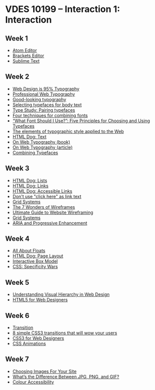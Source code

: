 # VDES 10199 – Interaction 1: Interaction
<h2>Week 1</h2>
<ul>
<li><a href="http://www.atom.io">Atom Editor</a></li>
<li><a href="http://brackets.io">Brackets Editor</a></li>
<li><a href="http://sublimetext.com">Sublime Text</a></li>
</ul>
<h2>Week 2</h2>
<ul>
<li><a href="https://ia.net/know-how/the-web-is-all-about-typography-period">Web Design is 95% Typography</a></li>
<li><a href="https://prowebtype.com/">Professional Web Typography</a></li>
<li><a href="https://deardesignstudent.com/good-looking-typography-92e218ad24b6">Good-looking typography</a></li>
<li><a href="http://practice.typekit.com/lesson/selecting-typefaces-for-body-text/">Selecting typefaces for body text</a></li>
<li><a href="http://blog.typekit.com/2012/05/23/type-study-pairing-typefaces/">Type Study: Pairing typefaces</a></li>
<li><a href="http://www.typography.com/techniques/combining-fonts/">Four techniques for combining fonts</a></li>
<li><a href="http://www.smashingmagazine.com/2010/12/14/what-font-should-i-use-five-principles-for-choosing-and-using-typefaces/">&ldquo;What Font Should I Use?&rdquo;: Five Principles for Choosing and Using Typefaces</a></li>
<li><a href="http://webtypography.net/">The elements of typographic style applied to the Web</a></li>
<li><a href="http://htmldog.com/guides/css/beginner/text/">HTML Dog: Text</a></li>
<li><a href="https://abookapart.com/products/on-web-typography">On Web Typography (book)</a></li>
<li><a href="http://alistapart.com/article/on-web-typography">On Web Typography (article)</a></li>
<li><a href="https://typekit.files.wordpress.com/2016/04/combiningtypefaces.pdf">Combining Typefaces</a></li>
</ul>
<h2>Week 3</h2>
<ul>
<li><a href="http://www.htmldog.com/guides/html/beginner/lists/">HTML Dog: Lists</a></li>
<li><a href="http://www.htmldog.com/guides/html/beginner/links/">HTML Dog: Links</a></li>
<li><a href="http://www.htmldog.com/guides/html/advanced/links/">HTML Dog: Accessible Links</a></li>
<li><a href="https://www.w3.org/QA/Tips/noClickHere">Don't use "click here" as link text</a></li>
<li><a href="http://designingfortheweb.co.uk/part5/part5_chapter23.php">Grid Systems</a></li>
<li><a href="https://boagworld.com/design/the-7-wonders-of-wireframes/">The 7 Wonders of Wireframes</a></li>
<li><a href="http://sixrevisions.com/user-interface/website-wireframing/">Ultimate Guide to Website Wireframing</a></li>
<li><a href="http://designingfortheweb.co.uk/part5/part5_chapter23.php">Grid Systems</a></li>
<li><a href="http://alistapart.com/article/aria-and-progressive-enhancement">ARIA and Progressive Enhancement</a></li>
</ul>
<h2>Week 4</h2>
<ul>
<li><a href="https://css-tricks.com/all-about-floats/">All About Floats</a></li>
<li><a href="http://www.htmldog.com/guides/css/intermediate/layout/">HTML Dog: Page Layout</a></li>
<li><a href="http://codepen.io/ryanwprice/full/QjwraP/">Interactive Box Model</a></li>
<li><a href="https://stuffandnonsense.co.uk/blog/about/css-specificity-wars">CSS: Specificity Wars</a></li>
</ul>
<h2>Week 5</h2>
<ul>
<li><a href="https://webdesign.tutsplus.com/articles/understanding-visual-hierarchy-in-web-design--webdesign-84">Understanding Visual Hierarchy in Web Design</a></li>
<li><a href="https://html5forwebdesigners.com/">HTML5 for Web Designers</a></li>
</ul>
<h2>Week 6</h2>
<ul>
<li><a href="https://css-tricks.com/almanac/properties/t/transition/">Transition</a></li>
<li><a href="http://www.webdesignerdepot.com/2014/05/8-simple-css3-transitions-that-will-wow-your-users/">8 simple CSS3 transitions that will wow your users</a></li>
<li><a href="https://abookapart.com/products/css3-for-web-designers">CSS3 for Web Designers</a></li>
<li><a href="http://cssanimationspocketguide.com/" target="_blank">CSS Animations</a></li>
</ul>
<h2>Week 7</h2>
<ul>
<li><a href="http://htmlandcssbook.com/extras/choosing-images-for-your-site/">Choosing Images For Your Site</a></li>
<li><a href="http://gizmodo.com/5656669/whats-the-difference-between-jpg-png-and-gif">What&rsquo;s the Difference Between JPG, PNG, and GIF?</a></li>
<li><a href="https://gumroad.com/l/loura11y">Colour Accessibility</a></li>
</ul>